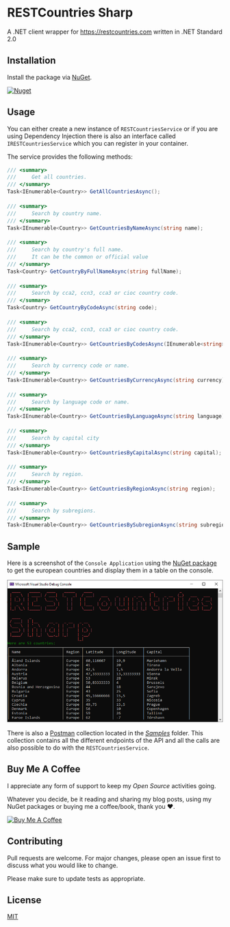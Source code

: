 # RESTCountries Sharp

A .NET client wrapper for https://restcountries.com written in .NET Standard 2.0

## Installation

Install the package via [NuGet](https://www.nuget.org/packages/RESTCountriesSharp).

<a href="https://www.nuget.org/packages/RESTCountriesSharp" target="_blank">![Nuget](https://img.shields.io/nuget/v/RESTCountriesSharp)</a>


## Usage

You can either create a new instance of `RESTCountriesService` or if you are using Dependency Injection there is also an interface called `IRESTCountriesService` which you can register in your container.

The service provides the following methods:

```csharp
/// <summary>
///     Get all countries.
/// </summary>
Task<IEnumerable<Country>> GetAllCountriesAsync();

/// <summary>
///     Search by country name.
/// </summary>
Task<IEnumerable<Country>> GetCountriesByNameAsync(string name);

/// <summary>
///     Search by country's full name. 
///     It can be the common or official value
/// </summary>
Task<Country> GetCountryByFullNameAsync(string fullName);

/// <summary>
///     Search by cca2, ccn3, cca3 or cioc country code.
/// </summary>
Task<Country> GetCountryByCodeAsync(string code);

/// <summary>
///     Search by cca2, ccn3, cca3 or cioc country code.
/// </summary>
Task<IEnumerable<Country>> GetCountriesByCodesAsync(IEnumerable<string> codes);

/// <summary>
///     Search by currency code or name.
/// </summary>
Task<IEnumerable<Country>> GetCountriesByCurrencyAsync(string currency);

/// <summary>
///     Search by language code or name.
/// </summary>
Task<IEnumerable<Country>> GetCountriesByLanguageAsync(string language);

/// <summary>
///     Search by capital city
/// </summary>
Task<IEnumerable<Country>> GetCountriesByCapitalAsync(string capital);

/// <summary>
///     Search by region.
/// </summary>
Task<IEnumerable<Country>> GetCountriesByRegionAsync(string region);

/// <summary>
///     Search by subregions.
/// </summary>
Task<IEnumerable<Country>> GetCountriesBySubregionAsync(string subregion);
```

## Sample

Here is a screenshot of the `Console Application` using the [NuGet package](https://www.nuget.org/packages/RESTCountriesSharp) to get the european countries and display them in a table on the console.

![RESTCountriesSharpSample](https://raw.githubusercontent.com/tsjdev-apps/restcountries-sharp/main/docs/sample-console.png)

There is also a [Postman](https://www.postman.com/) collection located in the [*Samples*](./samples/) folder. This collection contains all the different endpoints of the API and all the calls are also possible to do with the `RESTCountriesService`.

## Buy Me A Coffee

I appreciate any form of support to keep my _Open Source_ activities going.

Whatever you decide, be it reading and sharing my blog posts, using my NuGet packages or buying me a coffee/book, thank you ❤️.

<a href="https://www.buymeacoffee.com/tsjdevapps" target="_blank"><img src="https://cdn.buymeacoffee.com/buttons/default-yellow.png" alt="Buy Me A Coffee" height="41" width="174"></a>

## Contributing

Pull requests are welcome. For major changes, please open an issue first
to discuss what you would like to change.

Please make sure to update tests as appropriate.

## License

[MIT](https://choosealicense.com/licenses/mit/)